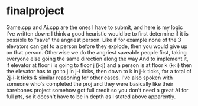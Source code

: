 # finalproject

Game.cpp and Ai.cpp are the ones I have to submit, and here is my logic I've written down:
I think a good heuristic would be to first determine if it is possible to "save" the angriest person. 
Like if for example none of the 3 elevators can get to a person before they explode, then you would give up on that person. 
Otherwise we do the angriest saveable people first, taking everyone else going the same direction along the way 
And to implement it, if elevator at floor i is going to floor j (i<j) and a person is at floor k (k<i) 
then the elevator has to go to j in j-i ticks, then down to k in j-k ticks, for a total of 2j-i-k ticks 
& similar reasoning for other cases. I've also spoken with someone who's completed the proj and they were 
basically like their barebones project somehow got full credit so you don't need a great AI for full pts, 
so it doesn't have to be in depth as I stated above apparently.
